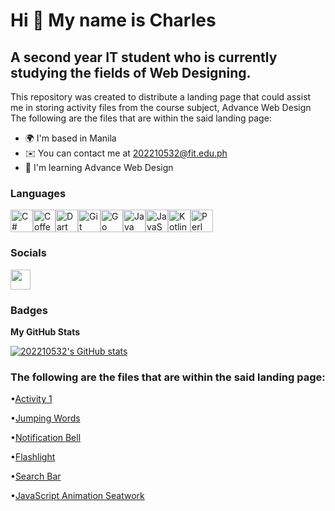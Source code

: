 Hi 👋 My name is Charles
========================
A second year IT student who is currently studying the fields of Web Designing.
---
This repository was created to distribute a landing page that could assist me in storing activity files from the course subject, Advance Web Design The following are the files that are within the said landing page:

* 🌍  I'm based in Manila
* ✉️  You can contact me at [202210532@fit.edu.ph](mailto:202210532@fit.edu.ph)
* 🧠  I'm learning Advance Web Design

### Languages

<p align="left">
<a href="https://docs.microsoft.com/en-us/dotnet/csharp/" target="_blank" rel="noreferrer"><img src="https://raw.githubusercontent.com/danielcranney/readme-generator/main/public/icons/skills/csharp-colored.svg" width="36" height="36" alt="C#" /></a><a href="https://coffeescript.org/" target="_blank" rel="noreferrer"><img src="https://raw.githubusercontent.com/danielcranney/readme-generator/main/public/icons/skills/coffeescript-colored.svg" width="36" height="36" alt="Coffeescript" /></a><a href="https://dart.dev/" target="_blank" rel="noreferrer"><img src="https://raw.githubusercontent.com/danielcranney/readme-generator/main/public/icons/skills/dart-colored.svg" width="36" height="36" alt="Dart" /></a><a href="https://git-scm.com/" target="_blank" rel="noreferrer"><img src="https://raw.githubusercontent.com/danielcranney/readme-generator/main/public/icons/skills/git-colored.svg" width="36" height="36" alt="Git" /></a><a href="https://go.dev/doc/" target="_blank" rel="noreferrer"><img src="https://raw.githubusercontent.com/danielcranney/readme-generator/main/public/icons/skills/go-colored.svg" width="36" height="36" alt="Go" /></a><a href="https://www.oracle.com/java/" target="_blank" rel="noreferrer"><img src="https://raw.githubusercontent.com/danielcranney/readme-generator/main/public/icons/skills/java-colored.svg" width="36" height="36" alt="Java" /></a><a href="https://developer.mozilla.org/en-US/docs/Web/JavaScript" target="_blank" rel="noreferrer"><img src="https://raw.githubusercontent.com/danielcranney/readme-generator/main/public/icons/skills/javascript-colored.svg" width="36" height="36" alt="JavaScript" /></a><a href="https://kotlinlang.org/" target="_blank" rel="noreferrer"><img src="https://raw.githubusercontent.com/danielcranney/readme-generator/main/public/icons/skills/kotlin-colored.svg" width="36" height="36" alt="Kotlin" /></a><a href="https://www.perl.org/" target="_blank" rel="noreferrer"><img src="https://raw.githubusercontent.com/danielcranney/readme-generator/main/public/icons/skills/perl-colored.svg" width="36" height="36" alt="Perl" /></a>
</p>

### Socials

<p align="left"> <a href="https://www.github.com/202210532" target="_blank" rel="noreferrer"> <picture> <source media="(prefers-color-scheme: dark)" srcset="https://raw.githubusercontent.com/danielcranney/readme-generator/main/public/icons/socials/github-dark.svg" /> <source media="(prefers-color-scheme: light)" srcset="https://raw.githubusercontent.com/danielcranney/readme-generator/main/public/icons/socials/github.svg" /> <img src="https://raw.githubusercontent.com/danielcranney/readme-generator/main/public/icons/socials/github.svg" width="32" height="32" /> </picture> </a>
</p>

### Badges

<b>My GitHub Stats</b>

<a href="http://www.github.com/202210532"><img src="https://github-readme-stats.vercel.app/api?username=202210532&show_icons=true&hide=&count_private=true&title_color=000000&text_color=000000&icon_color=000000&bg_color=ffffff&hide_border=true&show_icons=true" alt="202210532's GitHub stats" /></a>

### The following are the files that are within the said landing page:

•[Activity 1](https://202210532.github.io/202210532/Activity%201%20-%20WEB%20DES%20(LAB)/index.html)

•[Jumping Words](https://202210532.github.io/202210532/Jumping%20Words%20Activity%20-%20WEB%20DES%20(LAB)/index.html)

•[Notification Bell](https://202210532.github.io/202210532/Notification%20Bell%20Activity%20-%20WEB%20DES%20(LAB)/index.html)

•[Flashlight](https://202210532.github.io/202210532/Flashlight%20Activity/index.html)

•[Search Bar](https://202210532.github.io/202210532/Search%20Bar%20Activity%20-%20WEB%20DES%20(LAB)/index.html)

•[JavaScript Animation Seatwork](https://202210532.github.io/202210532/Javascript%20seatwork/index.html)

